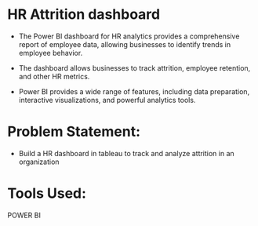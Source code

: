 # HR Attrition dashboard

* The Power BI dashboard for HR analytics provides a comprehensive report of employee data, allowing businesses to identify trends in employee behavior.
  
* The dashboard allows businesses to track attrition, employee retention, and other HR metrics.
  
* Power BI provides a wide range of features, including data preparation, interactive visualizations, and powerful analytics tools.

  
# Problem Statement:

* Build a HR dashboard in tableau to track and analyze attrition in an organization

  
# Tools Used:

  POWER BI
